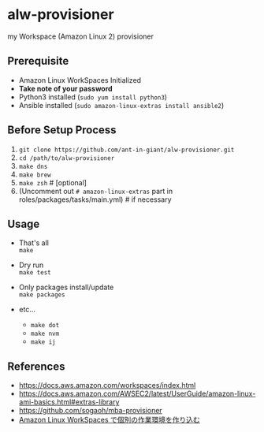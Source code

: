 # alw-provisioner
my Workspace (Amazon Linux 2) provisioner


## Prerequisite
- Amazon Linux WorkSpaces Initialized
- **Take note of your password**
- Python3 installed (`sudo yum install python3`)
- Ansible installed (`sudo amazon-linux-extras install ansible2`)


## Before Setup Process
1. `git clone https://github.com/ant-in-giant/alw-provisioner.git`
2. `cd /path/to/alw-provisioner`
3. `make dns`
4. `make brew`
5. `make zsh`      # [optional]
6. (Uncomment out `# amazon-linux-extras` part in  roles/packages/tasks/main.yml)  # if necessary


## Usage

- That's all  
  `make`

- Dry run  
  `make test`

- Only packages install/update  
  `make packages`

- etc...
  - `make dot`
  - `make nvm`
  - `make ij`


## References
- https://docs.aws.amazon.com/workspaces/index.html
- https://docs.aws.amazon.com/AWSEC2/latest/UserGuide/amazon-linux-ami-basics.html#extras-library
- https://github.com/sogaoh/mba-provisioner
- [Amazon Linux WorkSpaces で個別の作業環境を作り込む](https://zenn.dev/sogaoh/scraps/d1cf2e766961e19a1a15)

